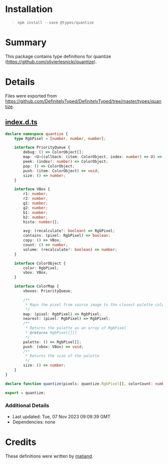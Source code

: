 # Installation
> `npm install --save @types/quantize`

# Summary
This package contains type definitions for quantize (https://github.com/olivierlesnicki/quantize).

# Details
Files were exported from https://github.com/DefinitelyTyped/DefinitelyTyped/tree/master/types/quantize.
## [index.d.ts](https://github.com/DefinitelyTyped/DefinitelyTyped/tree/master/types/quantize/index.d.ts)
````ts
declare namespace quantize {
    type RgbPixel = [number, number, number];

    interface PriorityQueue {
        debug: () => ColorObject[];
        map: <U>(callback: (item: ColorObject, index: number) => U) => U[];
        peek: (index?: number) => ColorObject;
        pop: () => ColorObject;
        push: (item: ColorObject) => void;
        size: () => number;
    }

    interface VBox {
        r1: number;
        r2: number;
        g1: number;
        g2: number;
        b1: number;
        b2: number;
        histo: number[];

        avg: (recalculate?: boolean) => RgbPixel;
        contains: (pixel: RgbPixel) => boolean;
        copy: () => VBox;
        count: () => number;
        volume: (recalculate?: boolean) => number;
    }

    interface ColorObject {
        color: RgbPixel;
        vbox: VBox;
    }

    interface ColorMap {
        vboxes: PriorityQueue;

        /**
         * Maps the pixel from source image to the closest palette color
         */
        map: (pixel: RgbPixel) => RgbPixel;
        nearest: (pixel: RgbPixel) => RgbPixel;
        /**
         * Returns the palette as an array of RgbPixel
         * @returns RgbPixel[][]
         */
        palette: () => RgbPixel[];
        push: (vbox: VBox) => void;
        /**
         * Returns the size of the palette
         */
        size: () => number;
    }
}

declare function quantize(pixels: quantize.RgbPixel[], colorCount: number): quantize.ColorMap | false;

export = quantize;

````

### Additional Details
 * Last updated: Tue, 07 Nov 2023 09:09:39 GMT
 * Dependencies: none

# Credits
These definitions were written by [matiand](https://github.com/matiand).
